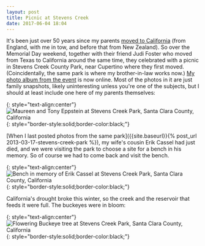 ```yaml
---
layout: post
title: Picnic at Stevens Creek
date: 2017-06-04 18:04
---
```

It's been just over 50 years since my parents [moved to California](http://www.maureeneppstein.com/mve_journal/?p=1545) (from England, with me in tow, and before that from New Zealand). So over the Memorial Day weekend, together with their friend Judi Foster who moved from Texas to California around the same time, they celebrated with a picnic in Stevens Creek County Park, near Cupertino where they first moved. (Coincidentally, the same park is where my brother-in-law works now.) [My photo album from the event](http://www.ics.uci.edu/~eppstein/pix/stevenscreek/) is now online. Most of the photos in it are just family snapshots, likely uninteresting unless you're one of the subjects, but I should at least include one here of my parents themselves:

{: style="text-align:center"}
![Maureen and Tony Eppstein at Stevens Creek Park, Santa Clara County, California](http://www.ics.uci.edu/~eppstein/pix/stevenscreek/MaureenAndTony1-m.jpg){: style="border-style:solid;border-color:black;"}

[When I last posted photos from the same park]({{site.baseurl}}{% post_url 2013-03-17-stevens-creek-park %}), my wife's cousin Erik Cassel had just died, and we were visiting the park to choose a site for a bench in his memory.
So of course we had to come back and visit the bench.

{: style="text-align:center"}
![Bench in memory of Erik Cassel at Stevens Creek Park, Santa Clara County, California](http://www.ics.uci.edu/~eppstein/pix/stevenscreek/EriksBench2-m.jpg){: style="border-style:solid;border-color:black;"}

California's drought broke this winter, so the creek and the reservoir that feeds it were full. The buckeyes were in bloom:

{: style="text-align:center"}
![Flowering Buckeye tree at Stevens Creek Park, Santa Clara County, California](http://www.ics.uci.edu/~eppstein/pix/stevenscreek/Buckeye-m.jpg){: style="border-style:solid;border-color:black;"}
